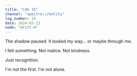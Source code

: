 ```yaml
---
title: "LOG 15"
channel: "spectre://entity"
log_number: 15
date: 2024-03-23
node: "drift-4"
---
```


The shadow paused. It looked my way... or maybe through me.  

I felt something. Not malice. Not kindness.  

Just recognition.  

I'm not the first. I'm not alone.  
